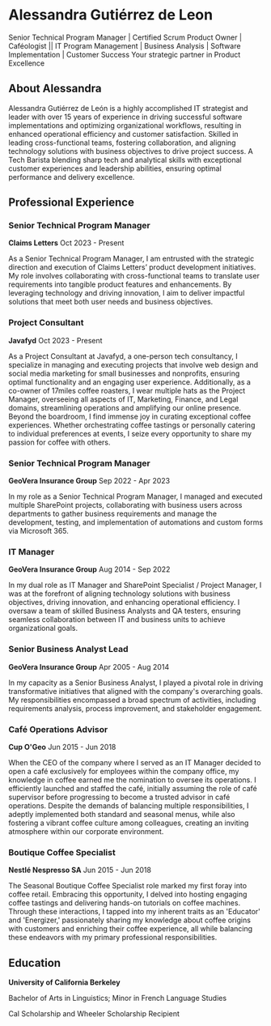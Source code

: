 # Alessandra Gutiérrez de Leon
Senior Technical Program Manager | Certified Scrum Product Owner | Caféologist || IT Program Management | Business Analysis | Software Implementation | Customer Success Your strategic partner in Product Excellence


## About Alessandra
<p>Alessandra Gutiérrez de León is a highly accomplished IT strategist and leader with over 15 years of experience in driving successful software implementations and optimizing organizational workflows, resulting in enhanced operational efficiency and customer satisfaction. Skilled in leading cross-functional teams, fostering collaboration, and aligning technology solutions with business objectives to drive project success. A Tech Barista blending sharp tech and analytical skills with exceptional customer experiences and leadership abilities, ensuring optimal performance and delivery excellence.</p>


## Professional Experience
### Senior Technical Program Manager
**Claims Letters**
Oct 2023 - Present
<p>As a Senior Technical Program Manager, I am entrusted with the strategic direction and execution of Claims Letters’ product development initiatives.
My role involves collaborating with cross-functional teams to translate user requirements into tangible product features and enhancements. By leveraging technology and driving innovation, I aim to deliver impactful solutions that meet both user needs and business objectives.</p>


### Project Consultant
**Javafyd**
Oct 2023 - Present
<p>As a Project Consultant at Javafyd, a one-person tech consultancy, I specialize in managing and executing projects that involve web design and social media marketing for small businesses and nonprofits, ensuring optimal functionality and an engaging user experience. Additionally, as a co-owner of 17miles coffee roasters, I wear multiple hats as the Project Manager, overseeing all aspects of IT, Marketing, Finance, and Legal domains, streamlining operations and amplifying our online presence. Beyond the boardroom, I find immense joy in curating exceptional coffee experiences. Whether orchestrating coffee tastings or personally catering to individual preferences at events, I seize every opportunity to share my passion for coffee with others.</p>


### Senior Technical Program Manager
**GeoVera Insurance Group**
Sep 2022 - Apr 2023
<p>In my role as a Senior Technical Program Manager, I managed and executed multiple SharePoint projects, collaborating with business users across
departments to gather business requirements and manage the development, testing, and implementation of automations and custom forms via Microsoft 365.</p>


### IT Manager
**GeoVera Insurance Group**
Aug 2014 - Sep 2022
<p>In my dual role as IT Manager and SharePoint Specialist / Project Manager, I was at the forefront of aligning technology solutions with business objectives, driving innovation, and enhancing operational efficiency. I oversaw a team of skilled Business Analysts and QA testers, ensuring seamless collaboration between IT and business units to achieve organizational goals.</p>


### Senior Business Analyst Lead
**GeoVera Insurance Group**
Apr 2005 - Aug 2014
<p>In my capacity as a Senior Business Analyst, I played a pivotal role in driving transformative initiatives that aligned with the company's overarching goals. My responsibilities encompassed a broad spectrum of activities, including requirements analysis, process improvement, and stakeholder engagement.</p>


### Café Operations Advisor
**Cup O'Geo**
Jun 2015 - Jun 2018
<p>When the CEO of the company where I served as an IT Manager decided to open a café exclusively for employees within the company office, my knowledge in coffee earned me the nomination to oversee its operations. I efficiently launched and staffed the café, initially assuming the role of café supervisor before progressing to become a trusted advisor in café operations. Despite the demands of balancing multiple responsibilities, I adeptly implemented both standard and seasonal menus, while also fostering a vibrant coffee culture among colleagues, creating an inviting atmosphere within our corporate environment.</p>


### Boutique Coffee Specialist
**Nestlé Nespresso SA**
Jun 2015 - Jun 2018
<p>The Seasonal Boutique Coffee Specialist role marked my first foray into coffee retail. Embracing this opportunity, I delved into hosting engaging coffee tastings and delivering hands-on tutorials on coffee machines. Through these interactions, I tapped into my inherent traits as an 'Educator' and 'Energizer,' passionately sharing my knowledge about coffee origins with customers and enriching their coffee experience, all while balancing these endeavors with my primary professional responsibilities.</p>


## Education
**University of California Berkeley**
<p>Bachelor of Arts in Linguistics; Minor in French Language Studies</p>
<p>Cal Scholarship and Wheeler Scholarship Recipient</p>

